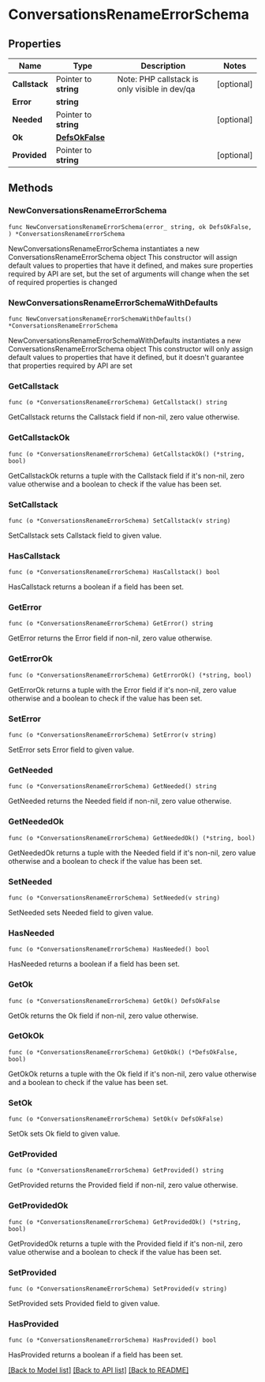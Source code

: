 # ConversationsRenameErrorSchema

## Properties

Name | Type | Description | Notes
------------ | ------------- | ------------- | -------------
**Callstack** | Pointer to **string** | Note: PHP callstack is only visible in dev/qa | [optional] 
**Error** | **string** |  | 
**Needed** | Pointer to **string** |  | [optional] 
**Ok** | [**DefsOkFalse**](DefsOkFalse.md) |  | 
**Provided** | Pointer to **string** |  | [optional] 

## Methods

### NewConversationsRenameErrorSchema

`func NewConversationsRenameErrorSchema(error_ string, ok DefsOkFalse, ) *ConversationsRenameErrorSchema`

NewConversationsRenameErrorSchema instantiates a new ConversationsRenameErrorSchema object
This constructor will assign default values to properties that have it defined,
and makes sure properties required by API are set, but the set of arguments
will change when the set of required properties is changed

### NewConversationsRenameErrorSchemaWithDefaults

`func NewConversationsRenameErrorSchemaWithDefaults() *ConversationsRenameErrorSchema`

NewConversationsRenameErrorSchemaWithDefaults instantiates a new ConversationsRenameErrorSchema object
This constructor will only assign default values to properties that have it defined,
but it doesn't guarantee that properties required by API are set

### GetCallstack

`func (o *ConversationsRenameErrorSchema) GetCallstack() string`

GetCallstack returns the Callstack field if non-nil, zero value otherwise.

### GetCallstackOk

`func (o *ConversationsRenameErrorSchema) GetCallstackOk() (*string, bool)`

GetCallstackOk returns a tuple with the Callstack field if it's non-nil, zero value otherwise
and a boolean to check if the value has been set.

### SetCallstack

`func (o *ConversationsRenameErrorSchema) SetCallstack(v string)`

SetCallstack sets Callstack field to given value.

### HasCallstack

`func (o *ConversationsRenameErrorSchema) HasCallstack() bool`

HasCallstack returns a boolean if a field has been set.

### GetError

`func (o *ConversationsRenameErrorSchema) GetError() string`

GetError returns the Error field if non-nil, zero value otherwise.

### GetErrorOk

`func (o *ConversationsRenameErrorSchema) GetErrorOk() (*string, bool)`

GetErrorOk returns a tuple with the Error field if it's non-nil, zero value otherwise
and a boolean to check if the value has been set.

### SetError

`func (o *ConversationsRenameErrorSchema) SetError(v string)`

SetError sets Error field to given value.


### GetNeeded

`func (o *ConversationsRenameErrorSchema) GetNeeded() string`

GetNeeded returns the Needed field if non-nil, zero value otherwise.

### GetNeededOk

`func (o *ConversationsRenameErrorSchema) GetNeededOk() (*string, bool)`

GetNeededOk returns a tuple with the Needed field if it's non-nil, zero value otherwise
and a boolean to check if the value has been set.

### SetNeeded

`func (o *ConversationsRenameErrorSchema) SetNeeded(v string)`

SetNeeded sets Needed field to given value.

### HasNeeded

`func (o *ConversationsRenameErrorSchema) HasNeeded() bool`

HasNeeded returns a boolean if a field has been set.

### GetOk

`func (o *ConversationsRenameErrorSchema) GetOk() DefsOkFalse`

GetOk returns the Ok field if non-nil, zero value otherwise.

### GetOkOk

`func (o *ConversationsRenameErrorSchema) GetOkOk() (*DefsOkFalse, bool)`

GetOkOk returns a tuple with the Ok field if it's non-nil, zero value otherwise
and a boolean to check if the value has been set.

### SetOk

`func (o *ConversationsRenameErrorSchema) SetOk(v DefsOkFalse)`

SetOk sets Ok field to given value.


### GetProvided

`func (o *ConversationsRenameErrorSchema) GetProvided() string`

GetProvided returns the Provided field if non-nil, zero value otherwise.

### GetProvidedOk

`func (o *ConversationsRenameErrorSchema) GetProvidedOk() (*string, bool)`

GetProvidedOk returns a tuple with the Provided field if it's non-nil, zero value otherwise
and a boolean to check if the value has been set.

### SetProvided

`func (o *ConversationsRenameErrorSchema) SetProvided(v string)`

SetProvided sets Provided field to given value.

### HasProvided

`func (o *ConversationsRenameErrorSchema) HasProvided() bool`

HasProvided returns a boolean if a field has been set.


[[Back to Model list]](../README.md#documentation-for-models) [[Back to API list]](../README.md#documentation-for-api-endpoints) [[Back to README]](../README.md)


